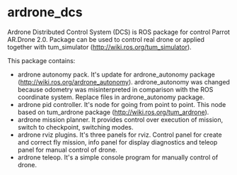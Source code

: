 # ardrone_dcs

Ardrone Distributed Control System (DCS) is ROS package for control Parrot AR.Drone 2.0. Package can be used to control real drone or applied together with tum_simulator (http://wiki.ros.org/tum_simulator).

This package contains:
 - ardrone autonomy pack. It's update for ardrone_autonomy package (http://wiki.ros.org/ardrone_autonomy). ardrone_autonomy was changed because odometry was misinterpreted in comparison with the ROS coordinate system. Replace files in ardrone_autonomy package.
 - ardrone pid controller. It's node for going from point to point. This node based on tum_ardrone package (http://wiki.ros.org/tum_ardrone). 
 - ardrone mission planner. It provides control over execution of mission, switch to checkpoint, switching modes.
 - ardrone rviz plugins. It's three panels for rviz. Control panel for create and correct fly mission, info panel for display diagnostics and teleop panel for manual control of drone.
 - ardrone teleop. It's a simple console program for manually control of drone.
